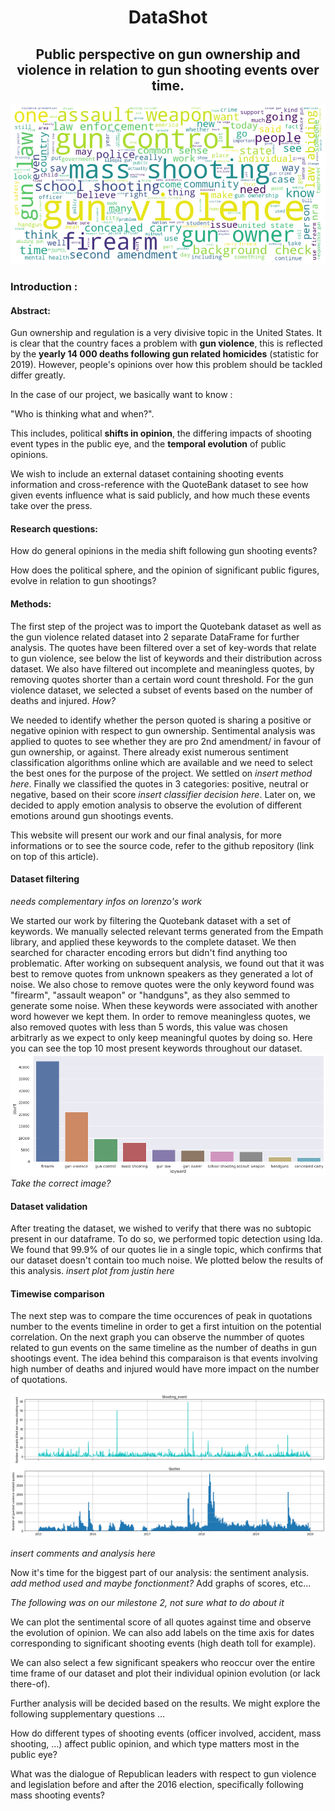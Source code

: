 
<h1 align="center"> DataShot </h1>

<h2 align="center"> Public perspective on gun ownership and violence in relation to gun shooting events over time.</h2>

![image_title](/images/title_image.png)

### Introduction :

#### Abstract:

Gun ownership and regulation is a very divisive topic in the United States. It is clear that the country faces a problem with **gun violence**, this is reflected by the **yearly 14 000 deaths following gun related homicides** (statistic for 2019). However, people&#39;s opinions over how this problem should be tackled differ greatly.

In the case of our project, we basically want to know :

&quot;Who is thinking what and when?&quot;.

This includes, political **shifts in opinion**, the differing impacts of shooting event types in the public eye, and the **temporal evolution** of public opinions.

We wish to include an external dataset containing shooting events information and cross-reference with the QuoteBank dataset to see how given events influence what is said publicly, and how much these events take over the press.

#### Research questions:

How do general opinions in the media shift following gun shooting events?

How does the political sphere, and the opinion of significant public figures, evolve in relation to gun shootings?

#### Methods:

The first step of the project was to import the Quotebank dataset as well as the gun violence related dataset into  2 separate DataFrame for further analysis. The quotes have been filtered over a set of key-words that relate to gun violence, see below the list of keywords and their distribution across dataset.  We also have filtered out incomplete and meaningless quotes, by removing quotes shorter than a certain word count threshold. For the gun violence dataset, we selected a subset of events based on the number of deaths and injured. *How?*

We needed to identify whether the person quoted is sharing a positive or negative opinion with respect to gun ownership. Sentimental analysis was applied to quotes to see whether they are pro 2nd amendment/ in favour of gun ownership, or against. There already exist numerous sentiment classification algorithms online which are available and we need to select the best ones for the purpose of the project. We settled on *insert method here*. Finally we classified the quotes in 3 categories: positive, neutral or negative, based on their score *insert classifier decision here*. Later on, we decided to apply emotion analysis to observe the evolution of different emotions around gun shootings events.

This website will present our work and our final analysis, for more informations or to see the source code, refer to the github repository (link on top of this article).

#### Dataset filtering
*needs complementary infos on lorenzo's work*

We started our work by filtering the Quotebank dataset with a set of keywords. We manually selected relevant terms generated from the Empath library, and applied these keywords to the complete dataset. We then searched for character encoding errors but didn't find anything too problematic. After working on subsequent analysis, we found out that it was best to remove quotes from unknown speakers as they generated a lot of noise. We also chose to remove quotes were the only keyword found was "firearm", "assault weapon" or "handguns", as they also semmed to generate some noise. When these keywords were associated with another word however we kept them. In order to remove meaningless quotes, we also removed quotes with less than 5 words, this value was chosen arbitrarly as we expect to only keep meaningful quotes by doing so. 
Here you can see the top 10 most present keywords throughout our dataset.
![keywords_repartitions](/images/keywords_graph.png)
*Take the correct image?*

#### Dataset validation

After treating the dataset, we wished to verify that there was no subtopic present in our dataframe. To do so, we performed topic detection using lda. We found that 99.9% of our quotes lie in a single topic, which confirms that our dataset doesn't contain too much noise. We plotted below the results of this analysis.
*insert plot from justin here*

#### Timewise comparison
The next step was to compare the time occurences of peak in quotations number to the events timeline in order to get a first intuition on the potential correlation. On the next graph you can observe the nummber of quotes related to gun events on the same timeline as the number of deaths in gun shootings event. The idea behind this comparaison is that events involving high number of deaths and injured would have more impact on the number of quotations.

![image_title](/images/timeline_basic.png)

*insert comments and analysis here*

Now it's time for the biggest part of our analysis: the sentiment analysis. *add method used and maybe fonctionment?* Add graphs of scores, etc...


*The following was on our milestone 2, not sure what to do about it*

We can plot the sentimental score of all quotes against time and observe the evolution of opinion. We can also add labels on the time axis for dates corresponding to significant shooting events (high death toll for example).

We can also select a few significant speakers who reoccur over the entire time frame of our dataset and plot their individual opinion evolution (or lack there-of).

Further analysis will be decided based on the results. We might explore the following supplementary questions …

How do different types of shooting events (officer involved, accident, mass shooting, …) affect public opinion, and which type matters most in the public eye?

What was the dialogue of Republican leaders with respect to gun violence and legislation before and after the 2016 election, specifically following mass shooting events?

